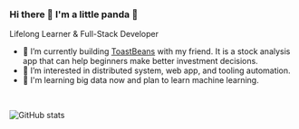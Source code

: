 ### Hi there 👋 I'm a little panda 🐼

Lifelong Learner & Full-Stack Developer

- 🤖 I’m currently building [ToastBeans](https://toastbeans.com/) with my friend. It is a stock analysis app that can help beginners make better investment decisions.
- 🤔 I’m interested in distributed system, web app, and tooling automation.
- 🔭 I'm learning big data now and plan to learn machine learning.

&nbsp;
&nbsp;

![GitHub stats](https://github-readme-stats.vercel.app/api?username=cutePanda123&show_icons=true&hide_border=true&custom_title=GitHub%20Stats)

<!-- [![Top Languages](https://github-readme-stats.vercel.app/api/top-langs/?username=cutePanda123&layout=compact&hide_border=true)](https://github.com/cutePanda123/github-readme-stats) -->

<!-- 📊 &nbsp;**This week I spent my time on**

![wakatime stats](https://github-readme-stats-taupe-two.vercel.app/api/wakatime?username=cutePanda123&hide_title=true&hide_border=true&langs_count=5&bg_color=00000000&text_color=777) -->
